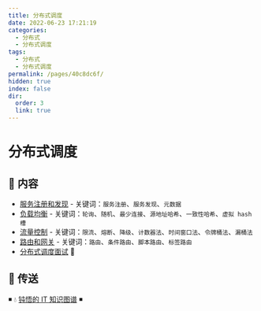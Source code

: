 ```yaml
---
title: 分布式调度
date: 2022-06-23 17:21:19
categories:
  - 分布式
  - 分布式调度
tags:
  - 分布式
  - 分布式调度
permalink: /pages/40c8dc6f/
hidden: true
index: false
dir:
  order: 3
  link: true
---
```


# 分布式调度

## 📖 内容

- [服务注册和发现](服务注册和发现.md) - 关键词：`服务注册`、`服务发现`、`元数据`
- [负载均衡](负载均衡.md) - 关键词：`轮询`、`随机`、`最少连接`、`源地址哈希`、`一致性哈希`、`虚拟 hash 槽`
- [流量控制](流量控制.md) - 关键词：`限流`、`熔断`、`降级`、`计数器法`、`时间窗口法`、`令牌桶法`、`漏桶法`
- [路由和网关](网关路由.md) - 关键词：`路由`、`条件路由`、`脚本路由`、`标签路由`
- [分布式调度面试](分布式调度面试.md) 💯

## 🚪 传送

◾ 💧 [钝悟的 IT 知识图谱](https://dunwu.github.io/waterdrop/) ◾